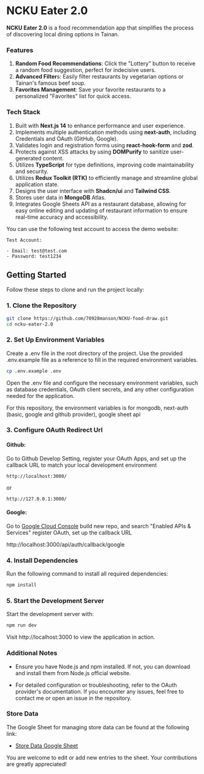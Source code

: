 # NCKU Eater 2.0

**NCKU Eater 2.0** is a food recommendation app that simplifies the process of discovering local dining options in Tainan.

### Features

1. **Random Food Recommendations**: Click the "Lottery" button to receive a random food suggestion, perfect for indecisive users.
2. **Advanced Filter**s: Easily filter restaurants by vegetarian options or Tainan's famous beef soup.
3. **Favorites Management**: Save your favorite restaurants to a personalized "Favorites" list for quick access.

### Tech Stack

1. Built with **Next.js 14** to enhance performance and user experience.
2. Implements multiple authentication methods using **next-auth**, including Credentials and OAuth (GitHub, Google).
3. Validates login and registration forms using **react-hook-form** and **zod**.
4. Protects against XSS attacks by using **DOMPurify** to sanitize user-generated content.
5. Utilizes **TypeScript** for type definitions, improving code maintainability and security.
6. Utilizes **Redux Toolkit (RTK)** to efficiently manage and streamline global application state.
7. Designs the user interface with **Shadcn/ui** and **Tailwind CSS**.
8. Stores user data in **MongoDB** Atlas.
9. Integrates Google Sheets API as a restaurant database, allowing for easy online editing and updating of restaurant information to ensure real-time accuracy and accessibility.

You can use the following test account to access the demo website:

```
Test Account:

- Email: test@test.com
- Password: test1234
```

## Getting Started

Follow these steps to clone and run the project locally:

### 1. Clone the Repository

```bash
git clone https://github.com/70928manson/NCKU-food-draw.git
cd ncku-eater-2.0
```

### 2. Set Up Environment Variables

Create a .env file in the root directory of the project. Use the provided .env.example file as a reference to fill in the required environment variables.

```bash
cp .env.example .env
```

Open the .env file and configure the necessary environment variables, such as database credentials, OAuth client secrets, and any other configuration needed for the application.

For this repository, the environment variables is for mongodb, next-auth (basic, google and github provider), google sheet api

### 3. Configure OAuth Redirect Url

#### Github:

Go to Github Develop Setting, register your OAuth Apps, and set up the callback URL to match your local development environment

```
http://localhost:3000/
```

or

```
http://127.0.0.1:3000/
```

#### Google:

Go to [Google Cloud Console](https://cloud.google.com/cloud-console?hl=zh-tw) build new repo, and search "Enabled APIs & Services" register OAuth, set up the callback URL

http://localhost:3000/api/auth/callback/google

### 4. Install Dependencies

Run the following command to install all required dependencies:

```bash
npm install
```

### 5. Start the Development Server

Start the development server with:

```bash
npm run dev
```

Visit http://localhost:3000 to view the application in action.

### Additional Notes

- Ensure you have Node.js and npm installed. If not, you can download and install them from Node.js official website.

- For detailed configuration or troubleshooting, refer to the OAuth provider's documentation. If you encounter any issues, feel free to contact me or open an issue in the repository.

### Store Data

The Google Sheet for managing store data can be found at the following link:

- [Store Data Google Sheet](https://docs.google.com/spreadsheets/d/1NXi4UpfRAPiEKp6tNBejs2CgBAxpozYaN9xWlQEmQ9M/edit?gid=0#gid=0)

You are welcome to edit or add new entries to the sheet. Your contributions are greatly appreciated!
